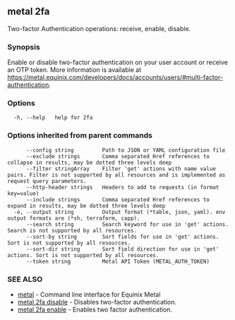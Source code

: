 ## metal 2fa

Two-factor Authentication operations: receive, enable, disable.

### Synopsis

Enable or disable two-factor authentication on your user account or receive an OTP token. More information is available at https://metal.equinix.com/developers/docs/accounts/users/#multi-factor-authentication.

### Options

```
  -h, --help   help for 2fa
```

### Options inherited from parent commands

```
      --config string         Path to JSON or YAML configuration file
      --exclude strings       Comma separated Href references to collapse in results, may be dotted three levels deep
      --filter stringArray    Filter 'get' actions with name value pairs. Filter is not supported by all resources and is implemented as request query parameters.
      --http-header strings   Headers to add to requests (in format key=value)
      --include strings       Comma separated Href references to expand in results, may be dotted three levels deep
  -o, --output string         Output format (*table, json, yaml). env output formats are (*sh, terraform, capp).
      --search string         Search keyword for use in 'get' actions. Search is not supported by all resources.
      --sort-by string        Sort fields for use in 'get' actions. Sort is not supported by all resources.
      --sort-dir string       Sort field direction for use in 'get' actions. Sort is not supported by all resources.
      --token string          Metal API Token (METAL_AUTH_TOKEN)
```

### SEE ALSO

* [metal](metal.md)	 - Command line interface for Equinix Metal
* [metal 2fa disable](metal_2fa_disable.md)	 - Disables two-factor authentication.
* [metal 2fa enable](metal_2fa_enable.md)	 - Enables two factor authentication.

